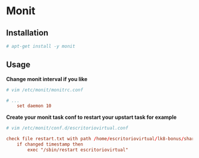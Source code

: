 # Monit

## Installation
```bash
# apt-get install -y monit
```

## Usage
**Change monit interval if you like**
```bash
# vim /etc/monit/monitrc.conf
```
```conf
# ...
	set daemon 10
```

**Create your monit task conf to restart your upstart task for example**
```bash
# vim /etc/monit/conf.d/escritoriovirtual.conf
```
```conf
check file restart.txt with path /home/escritoriovirtual/lk8-bonus/shared/tmp/restart.txt
	if changed timestamp then
		exec "/sbin/restart escritoriovirtual"
```
